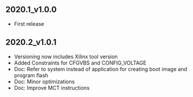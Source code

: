 ## 2020.1_v1.0.0
* First release
## 2020.2_v1.0.1
* Versioning now includes Xilinx tool version
* Added Constraints for CFGVBS and CONFIG_VOLTAGE
* Doc: Refer to system instead of application for creating boot image and program flash
* Doc: Minor optimizations
* Doc: Improve MCT instructions

